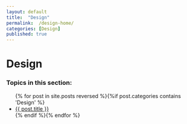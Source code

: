 ```yaml
---
layout: default
title:  "Design"
permalink:  /design-home/
categories: [Design]
published: true
---
```


<div data-type="part" class="hsecpart" data-hederis-type="hsecpart" id="design-home" data-pi-attrs="id: design-home" role="doc-part" title="Design"><h1 data-hederis-type="hblkchaptitle" class="hblkchaptitle" id="pEqTIhXxR">Design</h1>
    <h3>Topics in this section:</h3><ul class="">{% for post in site.posts reversed %}{%if post.categories contains 'Design' %}<li class=""><a class="" href="{{ post.url }}">{{ post.title }}</a></li>{% endif %}{% endfor %}</ul></div>
    